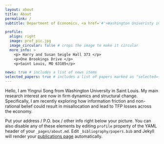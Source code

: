 ```yaml
---
layout: about
title: About
permalink: /
subtitle: Department of Economics, <a href='#'>Washington Univeristy in Saint Louis</a>.

profile:
  align: right
  image: prof_pic.jpg
  image_circular: false # crops the image to make it circular
  more_info: >
    <p> Harry and Susan Seigle Hall 373 </p>
    <p>One Brookings Drive </p>
    <p>Saint Louis, MO 63105</p>

news: true # includes a list of news items
selected_papers: true # includes a list of papers marked as "selected={true}"
---
```


Hello, I am Yingrui Song from Washington University in Saint Louis. My main research interest are now in firm dynamics and structural change. Specifically, I am recently exploring how information friction and non-rational belief could result in misallocation and lead to TFP losses across the economy. 

Put your address / P.O. box / other info right below your picture. You can also disable any of these elements by editing `profile` property of the YAML header of your `_pages/about.md`. Edit `_bibliography/papers.bib` and Jekyll will render your [publications page](/al-folio/publications/) automatically.
